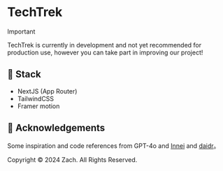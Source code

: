 # TechTrek

> [!IMPORTANT]
> TechTrek is currently in development and not yet recommended for production use, however you can take part in improving our project!

## :wrench: Stack

- NextJS (App Router)
- TailwindCSS
- Framer motion

## 🥰 Acknowledgements

Some inspiration and code references from GPT-4o and [Innei](https://github.com/Innei/Shiro) and [daidr](https://github.com/daidr/douLog)。

Copyright © 2024 Zach. All Rights Reserved.
